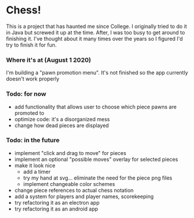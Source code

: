 # Chess!
This is a project that has haunted me since College. I originally tried to do it in Java but screwed it up at the time. After, I was too busy to get around to finishing it. I've thought about it many times over the years so I figured I'd try to finish it for fun.

### Where it's at (August 1 2020)
I'm building a "pawn promotion menu". It's not finished so the app currently doesn't work properly

### Todo: for now
* add functionality that allows user to choose which piece pawns are promoted to
* optimize code: it's a disorganized mess
* change how dead pieces are displayed

### Todo: in the future
* implement "click and drag to move" for pieces
* implement an optional "possible moves" overlay for selected pieces
* make it look nice
  * add a timer
  * try my hand at svg... eliminate the need for the piece png files
  * implement changeable color schemes
* change piece references to actual chess notation
* add a system for players and player names, scorekeeping
* try refactoring it as an electron app
* try refactoring it as an android app

